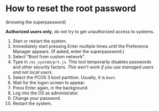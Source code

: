 # How to reset the root password
(knowing the superpassword)

**Authorized users only**, do not try to get unauthorized access to systems.

1. Start or restart the system.
2. Immediately start pressing Enter multiple times until the Preference Manager appears. (If asked, enter the superpassword.)
3. Select "Boot from custom network".
4. Type in `/os_system/prt.js`. This tool temporarily disables passwords and other security factors. *This won't work if you use managed users and not local users.*
5. Select the PCOS 3 boot partition. Usually, it is `boot`.
6. Wait for the logon screen to appear.
7. Press Enter again, in the background.
8. Log into the OS as administrator.
9. Change your password.
10. Restart the system.